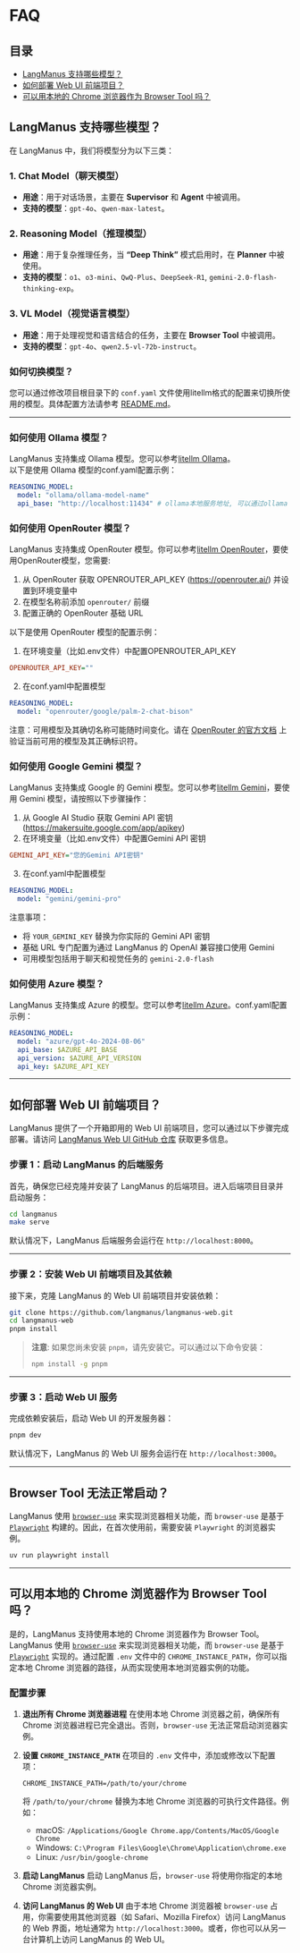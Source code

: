 # FAQ

## 目录

- [LangManus 支持哪些模型？](#langmanus-支持哪些模型)
- [如何部署 Web UI 前端项目？](#如何部署-web-ui-前端项目)
- [可以用本地的 Chrome 浏览器作为 Browser Tool 吗？](#可以用本地的-chrome-浏览器作为-browser-tool-吗)

## LangManus 支持哪些模型？

在 LangManus 中，我们将模型分为以下三类：

### 1. **Chat Model**（聊天模型）
- **用途**：用于对话场景，主要在 **Supervisor** 和 **Agent** 中被调用。
- **支持的模型**：`gpt-4o`、`qwen-max-latest`。

### 2. **Reasoning Model**（推理模型）
- **用途**：用于复杂推理任务，当 **“Deep Think”** 模式启用时，在 **Planner** 中被使用。
- **支持的模型**：`o1`、`o3-mini`、`QwQ-Plus`、`DeepSeek-R1`, `gemini-2.0-flash-thinking-exp`。

### 3. **VL Model**（视觉语言模型）
- **用途**：用于处理视觉和语言结合的任务，主要在 **Browser Tool** 中被调用。
- **支持的模型**：`gpt-4o`、`qwen2.5-vl-72b-instruct`。

### 如何切换模型？

您可以通过修改项目根目录下的 `conf.yaml` 文件使用litellm格式的配置来切换所使用的模型。具体配置方法请参考 [README.md](https://github.com/langmanus/langmanus/blob/main/README.md)。

---

### 如何使用 Ollama 模型？

LangManus 支持集成 Ollama 模型。您可以参考[litellm Ollama](https://docs.litellm.ai/docs/providers/ollama)。<br>
以下是使用 Ollama 模型的conf.yaml配置示例：

```yaml
REASONING_MODEL:
  model: "ollama/ollama-model-name"
  api_base: "http://localhost:11434" # ollama本地服务地址, 可以通过ollama serve启动/查看地址
```

### 如何使用 OpenRouter 模型？

LangManus 支持集成 OpenRouter 模型。你可以参考[litellm OpenRouter](https://docs.litellm.ai/docs/providers/openrouter)，要使用OpenRouter模型，您需要:
1. 从 OpenRouter 获取 OPENROUTER_API_KEY (https://openrouter.ai/) 并设置到环境变量中
2. 在模型名称前添加 `openrouter/` 前缀
3. 配置正确的 OpenRouter 基础 URL

以下是使用 OpenRouter 模型的配置示例：
1. 在环境变量（比如.env文件）中配置OPENROUTER_API_KEY
```ini
OPENROUTER_API_KEY=""
```
2. 在conf.yaml中配置模型
```yaml
REASONING_MODEL:
  model: "openrouter/google/palm-2-chat-bison"
```

注意：可用模型及其确切名称可能随时间变化。请在 [OpenRouter 的官方文档](https://openrouter.ai/docs) 上验证当前可用的模型及其正确标识符。

### 如何使用 Google Gemini 模型？

LangManus 支持集成 Google 的 Gemini 模型。您可以参考[litellm Gemini](https://docs.litellm.ai/docs/providers/gemini)，要使用 Gemini 模型，请按照以下步骤操作：

1. 从 Google AI Studio 获取 Gemini API 密钥 (https://makersuite.google.com/app/apikey)
2. 在环境变量（比如.env文件）中配置Gemini API 密钥
```ini
GEMINI_API_KEY="您的Gemini API密钥"
```
3. 在conf.yaml中配置模型
```yaml
REASONING_MODEL:
  model: "gemini/gemini-pro"
```

注意事项：
- 将 `YOUR_GEMINI_KEY` 替换为你实际的 Gemini API 密钥
- 基础 URL 专门配置为通过 LangManus 的 OpenAI 兼容接口使用 Gemini
- 可用模型包括用于聊天和视觉任务的 `gemini-2.0-flash`

### 如何使用 Azure 模型？

LangManus 支持集成 Azure 的模型。您可以参考[litellm Azure](https://docs.litellm.ai/docs/providers/azure)。conf.yaml配置示例：
```yaml
REASONING_MODEL:
  model: "azure/gpt-4o-2024-08-06"
  api_base: $AZURE_API_BASE
  api_version: $AZURE_API_VERSION
  api_key: $AZURE_API_KEY
```

---

## 如何部署 Web UI 前端项目？

LangManus 提供了一个开箱即用的 Web UI 前端项目，您可以通过以下步骤完成部署。请访问 [LangManus Web UI GitHub 仓库](https://github.com/langmanus/langmanus-web) 获取更多信息。

### 步骤 1：启动 LangManus 的后端服务

首先，确保您已经克隆并安装了 LangManus 的后端项目。进入后端项目目录并启动服务：

```bash
cd langmanus
make serve
```

默认情况下，LangManus 后端服务会运行在 `http://localhost:8000`。

---

### 步骤 2：安装 Web UI 前端项目及其依赖

接下来，克隆 LangManus 的 Web UI 前端项目并安装依赖：

```bash
git clone https://github.com/langmanus/langmanus-web.git
cd langmanus-web
pnpm install
```

> **注意**: 如果您尚未安装 `pnpm`，请先安装它。可以通过以下命令安装：
> ```bash
> npm install -g pnpm
> ```

---

### 步骤 3：启动 Web UI 服务

完成依赖安装后，启动 Web UI 的开发服务器：

```bash
pnpm dev
```

默认情况下，LangManus 的 Web UI 服务会运行在 `http://localhost:3000`。

---

## Browser Tool 无法正常启动？

LangManus 使用 [`browser-use`](https://github.com/browser-use/browser-use) 来实现浏览器相关功能，而 `browser-use` 是基于 [`Playwright`](https://playwright.dev/python) 构建的。因此，在首次使用前，需要安装 `Playwright` 的浏览器实例。

```bash
uv run playwright install
```

---

## 可以用本地的 Chrome 浏览器作为 Browser Tool 吗？

是的，LangManus 支持使用本地的 Chrome 浏览器作为 Browser Tool。LangManus 使用 [`browser-use`](https://github.com/browser-use/browser-use) 来实现浏览器相关功能，而 `browser-use` 是基于 [`Playwright`](https://playwright.dev/python) 实现的。通过配置 `.env` 文件中的 `CHROME_INSTANCE_PATH`，你可以指定本地 Chrome 浏览器的路径，从而实现使用本地浏览器实例的功能。

### 配置步骤

1. **退出所有 Chrome 浏览器进程**
   在使用本地 Chrome 浏览器之前，确保所有 Chrome 浏览器进程已完全退出。否则，`browser-use` 无法正常启动浏览器实例。

2. **设置 `CHROME_INSTANCE_PATH`**
   在项目的 `.env` 文件中，添加或修改以下配置项：
   ```plaintext
   CHROME_INSTANCE_PATH=/path/to/your/chrome
   ```
   将 `/path/to/your/chrome` 替换为本地 Chrome 浏览器的可执行文件路径。例如：
   - macOS: `/Applications/Google Chrome.app/Contents/MacOS/Google Chrome`
   - Windows: `C:\Program Files\Google\Chrome\Application\chrome.exe`
   - Linux: `/usr/bin/google-chrome`

3. **启动 LangManus**
   启动 LangManus 后，`browser-use` 将使用你指定的本地 Chrome 浏览器实例。

4. **访问 LangManus 的 Web UI**
   由于本地 Chrome 浏览器被 `browser-use` 占用，你需要使用其他浏览器（如 Safari、Mozilla Firefox）访问 LangManus 的 Web 界面，地址通常为 `http://localhost:3000`。或者，你也可以从另一台计算机上访问 LangManus 的 Web UI。
